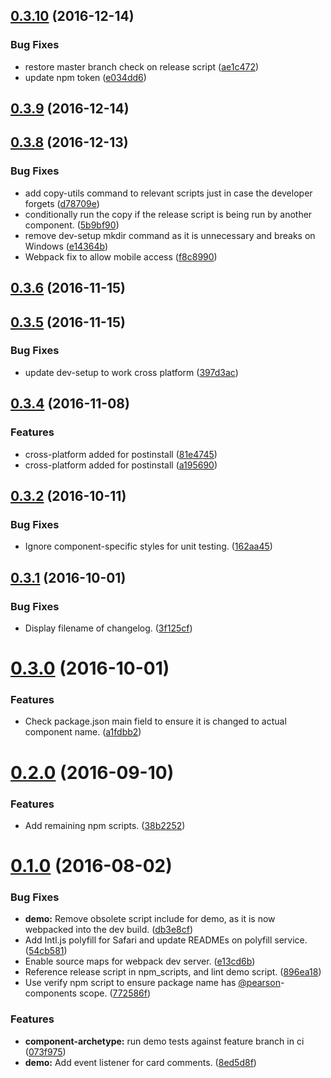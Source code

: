 <a name="0.3.10"></a>
## [0.3.10](https://github.com/Pearson-Higher-Ed/npm-scripts/compare/v0.3.9...v0.3.10) (2016-12-14)


### Bug Fixes

* restore master branch check on release script ([ae1c472](https://github.com/Pearson-Higher-Ed/npm-scripts/commit/ae1c472))
* update npm token ([e034dd6](https://github.com/Pearson-Higher-Ed/npm-scripts/commit/e034dd6))



<a name="0.3.9"></a>
## [0.3.9](https://github.com/Pearson-Higher-Ed/npm-scripts/compare/v0.3.8...v0.3.9) (2016-12-14)



<a name="0.3.8"></a>
## [0.3.8](https://github.com/Pearson-Higher-Ed/npm-scripts/compare/v0.3.6...v0.3.8) (2016-12-13)


### Bug Fixes

* add copy-utils command to relevant scripts just in case the developer forgets ([d78709e](https://github.com/Pearson-Higher-Ed/npm-scripts/commit/d78709e))
* conditionally run the copy if the release script is being run by another component. ([5b9bf90](https://github.com/Pearson-Higher-Ed/npm-scripts/commit/5b9bf90))
* remove dev-setup mkdir command as it is unnecessary and breaks on Windows ([e14364b](https://github.com/Pearson-Higher-Ed/npm-scripts/commit/e14364b))
* Webpack fix to allow mobile access ([f8c8990](https://github.com/Pearson-Higher-Ed/npm-scripts/commit/f8c8990))



<a name="0.3.6"></a>
## [0.3.6](https://github.com/Pearson-Higher-Ed/npm-scripts/compare/v0.3.5...v0.3.6) (2016-11-15)



<a name="0.3.5"></a>
## [0.3.5](https://github.com/Pearson-Higher-Ed/npm-scripts/compare/v0.3.4...v0.3.5) (2016-11-15)


### Bug Fixes

* update dev-setup to work cross platform ([397d3ac](https://github.com/Pearson-Higher-Ed/npm-scripts/commit/397d3ac))



<a name="0.3.4"></a>
## [0.3.4](https://github.com/Pearson-Higher-Ed/npm-scripts/compare/v0.3.2...v0.3.4) (2016-11-08)


### Features

* cross-platform added for postinstall ([81e4745](https://github.com/Pearson-Higher-Ed/npm-scripts/commit/81e4745))
* cross-platform added for postinstall ([a195690](https://github.com/Pearson-Higher-Ed/npm-scripts/commit/a195690))



<a name="0.3.2"></a>
## [0.3.2](https://github.com/Pearson-Higher-Ed/npm-scripts/compare/v0.3.1...v0.3.2) (2016-10-11)


### Bug Fixes

* Ignore component-specific styles for unit testing. ([162aa45](https://github.com/Pearson-Higher-Ed/npm-scripts/commit/162aa45))



<a name="0.3.1"></a>
## [0.3.1](https://github.com/Pearson-Higher-Ed/npm-scripts/compare/v0.3.0...v0.3.1) (2016-10-01)


### Bug Fixes

* Display filename of changelog. ([3f125cf](https://github.com/Pearson-Higher-Ed/npm-scripts/commit/3f125cf))



<a name="0.3.0"></a>
# [0.3.0](https://github.com/Pearson-Higher-Ed/npm-scripts/compare/v0.2.0...v0.3.0) (2016-10-01)


### Features

* Check package.json main field to ensure it is changed to actual component name. ([a1fdbb2](https://github.com/Pearson-Higher-Ed/npm-scripts/commit/a1fdbb2))



<a name="0.2.0"></a>
# [0.2.0](https://github.com/Pearson-Higher-Ed/npm-scripts/compare/v0.1.0...v0.2.0) (2016-09-10)


### Features

* Add remaining npm scripts. ([38b2252](https://github.com/Pearson-Higher-Ed/npm-scripts/commit/38b2252))



<a name="0.1.0"></a>
# [0.1.0](https://github.com/Pearson-Higher-Ed/npm-scripts/compare/896ea18...v0.1.0) (2016-08-02)


### Bug Fixes

* **demo:** Remove obsolete script include for demo, as it is now webpacked into the dev build. ([db3e8cf](https://github.com/Pearson-Higher-Ed/npm-scripts/commit/db3e8cf))
* Add Intl.js polyfill for Safari and update READMEs on polyfill service. ([54cb581](https://github.com/Pearson-Higher-Ed/npm-scripts/commit/54cb581))
* Enable source maps for webpack dev server. ([e13cd6b](https://github.com/Pearson-Higher-Ed/npm-scripts/commit/e13cd6b))
* Reference release script in npm_scripts, and lint demo script. ([896ea18](https://github.com/Pearson-Higher-Ed/npm-scripts/commit/896ea18))
* Use verify npm script to ensure package name has [@pearson](https://github.com/pearson)-components scope. ([772586f](https://github.com/Pearson-Higher-Ed/npm-scripts/commit/772586f))


### Features

* **component-archetype:** run demo tests against feature branch in ci ([073f975](https://github.com/Pearson-Higher-Ed/npm-scripts/commit/073f975))
* **demo:** Add event listener for card comments. ([8ed5d8f](https://github.com/Pearson-Higher-Ed/npm-scripts/commit/8ed5d8f))



